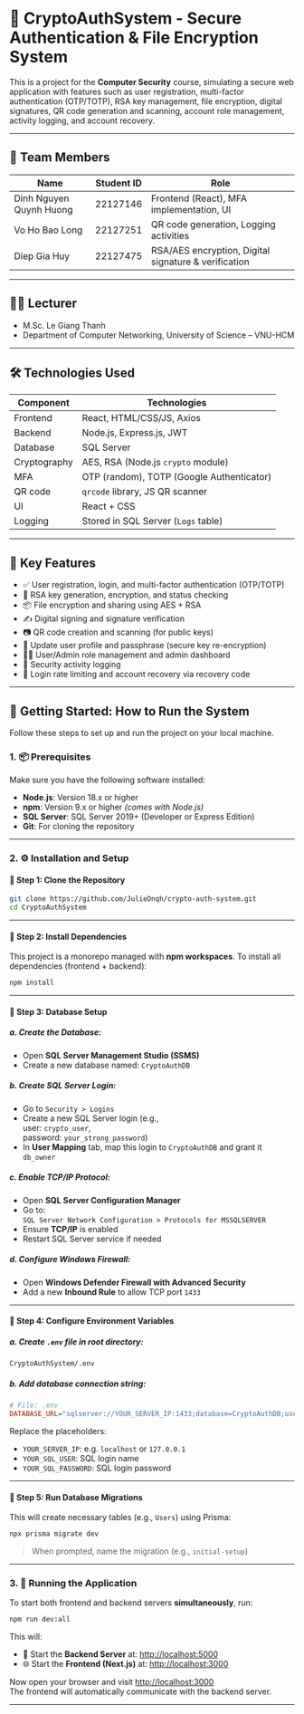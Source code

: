 # 🔐 CryptoAuthSystem - Secure Authentication & File Encryption System

This is a project for the **Computer Security** course, simulating a secure web application with features such as user registration, multi-factor authentication (OTP/TOTP), RSA key management, file encryption, digital signatures, QR code generation and scanning, account role management, activity logging, and account recovery.

---

## 👥 Team Members

| Name                       | Student ID | Role                                                 |
|----------------------------|------------|------------------------------------------------------|
| Dinh Nguyen Quynh Huong    | 22127146   | Frontend (React), MFA implementation, UI             |
| Vo Ho Bao Long             | 22127251   | QR code generation, Logging activities               |
| Diep Gia Huy               | 22127475   | RSA/AES encryption, Digital signature & verification |

---

## 👨‍🏫 Lecturer

- M.Sc. Le Giang Thanh
- Department of Computer Networking, University of Science – VNU-HCM

---

## 🛠️ Technologies Used

| Component        | Technologies                               |
|------------------|--------------------------------------------|
| Frontend         | React, HTML/CSS/JS, Axios                  |
| Backend          | Node.js, Express.js, JWT                   |
| Database         | SQL Server                                 |
| Cryptography     | AES, RSA (Node.js `crypto` module)         |
| MFA              | OTP (random), TOTP (Google Authenticator)  |
| QR code          | `qrcode` library, JS QR scanner            |
| UI               | React + CSS                                |
| Logging          | Stored in SQL Server (`Logs` table)        |

---

## 🧩 Key Features

- ✅ User registration, login, and multi-factor authentication (OTP/TOTP)
- 🔐 RSA key generation, encryption, and status checking
- 📦 File encryption and sharing using AES + RSA
- ✍️ Digital signing and signature verification
- 📷 QR code creation and scanning (for public keys)
- 👤 Update user profile and passphrase (secure key re-encryption)
- 🧑‍💼 User/Admin role management and admin dashboard
- 📄 Security activity logging
- 🧨 Login rate limiting and account recovery via recovery code

---

## 🚀 Getting Started: How to Run the System

Follow these steps to set up and run the project on your local machine.

### 1. 📦 Prerequisites

Make sure you have the following software installed:

- **Node.js**: Version 18.x or higher  
- **npm**: Version 9.x or higher *(comes with Node.js)*  
- **SQL Server**: SQL Server 2019+ (Developer or Express Edition)  
- **Git**: For cloning the repository

---

### 2. ⚙️ Installation and Setup

#### 🔹 Step 1: Clone the Repository

```bash
git clone https://github.com/JulieDnqh/crypto-auth-system.git
cd CryptoAuthSystem
```

---

#### 🔹 Step 2: Install Dependencies

This project is a monorepo managed with **npm workspaces**. To install all dependencies (frontend + backend):

```bash
npm install
```

---

#### 🔹 Step 3: Database Setup

##### a. Create the Database:

- Open **SQL Server Management Studio (SSMS)**
- Create a new database named: `CryptoAuthDB`

##### b. Create SQL Server Login:

- Go to `Security > Logins`
- Create a new SQL Server login (e.g.,  
  user: `crypto_user`,  
  password: `your_strong_password`)
- In **User Mapping** tab, map this login to `CryptoAuthDB` and grant it `db_owner`

##### c. Enable TCP/IP Protocol:

- Open **SQL Server Configuration Manager**
- Go to:  
  `SQL Server Network Configuration > Protocols for MSSQLSERVER`
- Ensure **TCP/IP** is enabled
- Restart SQL Server service if needed

##### d. Configure Windows Firewall:

- Open **Windows Defender Firewall with Advanced Security**
- Add a new **Inbound Rule** to allow TCP port `1433`

---

#### 🔹 Step 4: Configure Environment Variables

##### a. Create `.env` file in root directory:

```
CryptoAuthSystem/.env
```

##### b. Add database connection string:

```ini
# File: .env
DATABASE_URL="sqlserver://YOUR_SERVER_IP:1433;database=CryptoAuthDB;user=YOUR_SQL_USER;password=YOUR_SQL_PASSWORD;encrypt=false;trustServerCertificate=true"
```

Replace the placeholders:

- `YOUR_SERVER_IP`: e.g. `localhost` or `127.0.0.1`
- `YOUR_SQL_USER`: SQL login name
- `YOUR_SQL_PASSWORD`: SQL login password

---

#### 🔹 Step 5: Run Database Migrations

This will create necessary tables (e.g., `Users`) using Prisma:

```bash
npx prisma migrate dev
```

> When prompted, name the migration (e.g., `initial-setup`)

---

### 3. 🧪 Running the Application

To start both frontend and backend servers **simultaneously**, run:

```bash
npm run dev:all
```

This will:

- 🚀 Start the **Backend Server** at: [http://localhost:5000](http://localhost:5000)
- 🌐 Start the **Frontend (Next.js)** at: [http://localhost:3000](http://localhost:3000)

Now open your browser and visit [http://localhost:3000](http://localhost:3000)  
The frontend will automatically communicate with the backend server.

---

